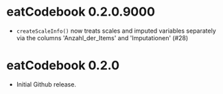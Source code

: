 # eatCodebook 0.2.0.9000
* `createScaleInfo()` now treats scales and imputed variables separately via the columns 'Anzahl_der_Items' and 'Imputationen' (#28)


# eatCodebook 0.2.0
* Initial Github release.
